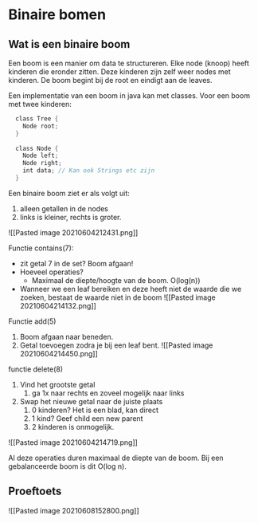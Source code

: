 # Binaire bomen
## Wat is een binaire boom
Een boom is een manier om data te structureren. Elke node (knoop) heeft kinderen die eronder zitten. Deze kinderen zijn zelf weer nodes met kinderen. De boom begint bij de root en eindigt aan de leaves.

Een implementatie van een boom in java kan met classes. Voor een boom met twee kinderen:
```java
  class Tree {
    Node root;
  }
        
  class Node {
    Node left;
    Node right;
    int data; // Kan ook Strings etc zijn
  }

```
Een binaire boom ziet er als volgt uit: 
1. alleen getallen in de nodes
2. links is kleiner, rechts is groter.

![[Pasted image 20210604212431.png]]

Functie contains(7):
- zit getal 7 in de set? Boom afgaan!
- Hoeveel operaties?
	- Maximaal de diepte/hoogte van de boom. O(log(n))
- Wanneer we een leaf bereiken en deze heeft niet de waarde die we zoeken, bestaat de waarde niet in de boom
![[Pasted image 20210604214132.png]]

Functie add(5)
1. Boom afgaan naar beneden.
2. Getal toevoegen zodra je bij een leaf bent.
![[Pasted image 20210604214450.png]]

functie delete(8)
1. Vind het grootste getal
	1. ga 1x naar rechts en zoveel mogelijk naar links
2. Swap het nieuwe getal naar de juiste plaats
	1. 0 kinderen? Het is een blad, kan direct
	2. 1 kind? Geef child een new parent
	3. 2 kinderen is onmogelijk.

![[Pasted image 20210604214719.png]]

Al deze operaties duren maximaal de diepte van de boom. Bij een gebalanceerde boom is dit O(log n).

## Proeftoets
![[Pasted image 20210608152800.png]]